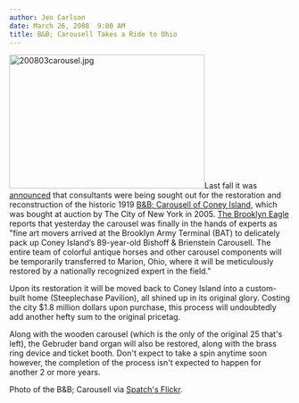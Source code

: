 ```yaml
---
author: Jen Carlson
date: March 26, 2008  9:00 AM
title: B&B; Carousell Takes a Ride to Ohio
---
```


<p><img alt="200803carousel.jpg" src="https://web.archive.org/web/20110811102215im_/http://gothamist.com/attachments/arts_jen/200803carousel.jpg" width="350" height="240" class="left">Last fall it was <a href="https://web.archive.org/web/20110811102215/http://gothamist.com/2007/09/13/coney_islands_c.php">announced</a> that consultants were being sought out for the restoration and reconstruction of the historic 1919 <a href="https://web.archive.org/web/20110811102215/http://history.amusement-parks.com/bandb.htm">B&amp;B; Carousell of Coney Island</a>, which was bought at auction by The City of New York in 2005. <a href="https://web.archive.org/web/20110811102215/http://www.brooklyneagle.com/categories/category.php?category_id=31&amp;id=19434">The Brooklyn Eagle</a> reports that yesterday the carousel was finally in the hands of experts as &quot;fine art movers arrived at the Brooklyn Army Terminal (BAT) to delicately pack up Coney Island&#x2019;s 89-year-old Bishoff &amp; Brienstein Carousell. The entire team of colorful antique horses and other carousel components will be temporarily transferred to Marion, Ohio, where it will be meticulously restored by a nationally recognized expert in the field.&quot;</p>

<p>Upon its restoration it will be moved back to Coney Island into a custom-built home (Steeplechase Pavilion), all shined up in its original glory. Costing the city $1.8 million dollars upon purchase, this process will undoubtedly add another hefty sum to the original pricetag.</p>

<p>Along with the wooden carousel (which is the only of the original 25 that&apos;s left), the Gebruder band organ will also be restored, along with the brass ring device and ticket booth. Don&apos;t expect to take a spin anytime soon however, the completion of the process isn&apos;t expected to happen for another 2 or more years. </p>

<p><span class="photo_caption">Photo of the B&amp;B; Carousell via <a href="https://web.archive.org/web/20110811102215/http://www.flickr.com/photos/spatch/48184937">Spatch&apos;s Flickr</a>.</span></p>